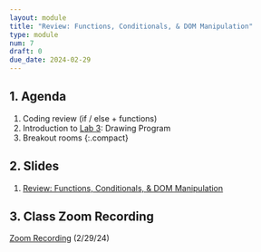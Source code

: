 ```yaml
---
layout: module
title: "Review: Functions, Conditionals, & DOM Manipulation"
type: module
num: 7
draft: 0
due_date: 2024-02-29
---
```


## 1. Agenda
1. Coding review (if / else + functions)
2. Introduction to [Lab 3](../assignments/lab03): Drawing Program
3. Breakout rooms
{:.compact}

## 2. Slides
1. <a href="https://docs.google.com/presentation/d/1pOIB0i3t71dO-tzjPkbSYiPWMD-hFu40-0RYD-cJUIw/edit#slide=id.g1f1e31e99bf_0_0" target="_blank">Review: Functions, Conditionals, & DOM Manipulation</a>

## 3. Class Zoom Recording
<a href="https://northwestern.zoom.us/rec/share/tKE59B5GQdPIg-8kIBAwGZIEMBRplJuTpbbmoFLED_p-VR-88j9_-JKsY7htbghD.A-Wyl4XxfXRv-kPt" target="_blank">Zoom Recording</a> (2/29/24)
